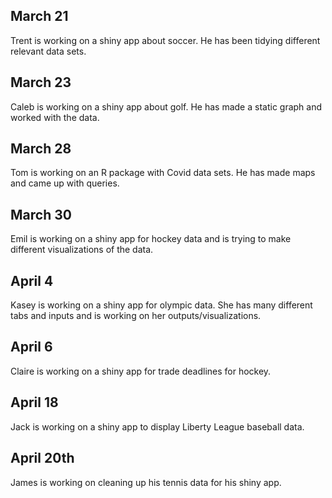 ## March 21

Trent is working on a shiny app about soccer. He has been tidying different relevant data sets.

## March 23

Caleb is working on a shiny app about golf. He has made a static graph and worked with the data. 

## March 28 

Tom is working on an R package with Covid data sets. He has made maps and came up with queries. 

## March 30 

Emil is working on a shiny app for hockey data and is trying to make different visualizations of the data. 

## April 4

Kasey is working on a shiny app for olympic data. She has many different tabs and inputs and is working on her outputs/visualizations. 

## April 6 

Claire is working on a shiny app for trade deadlines for hockey. 

## April 18 

Jack is working on a shiny app to display Liberty League baseball data. 

## April 20th 

James is working on cleaning up his tennis data for his shiny app. 